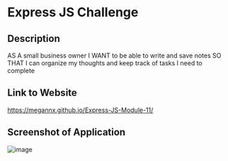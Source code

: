 # Express JS Challenge

## Description

AS A small business owner
I WANT to be able to write and save notes
SO THAT I can organize my thoughts and keep track of tasks I need to complete

## Link to Website

https://megannx.github.io/Express-JS-Module-11/

## Screenshot of Application

![image](https://github.com/user-attachments/assets/c92d0a13-7c05-4c05-98bc-2a444a946881)
